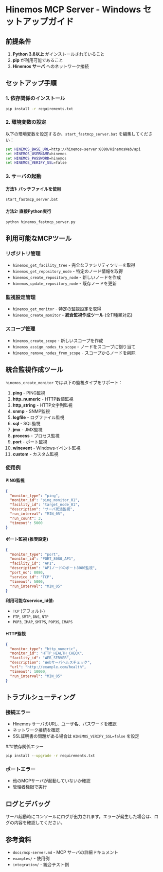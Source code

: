 # Hinemos MCP Server - Windows セットアップガイド

## 前提条件

1. **Python 3.8以上** がインストールされていること
2. **pip** が利用可能であること
3. **Hinemos サーバ** へのネットワーク接続

## セットアップ手順

### 1. 依存関係のインストール

```cmd
pip install -r requirements.txt
```

### 2. 環境変数の設定

以下の環境変数を設定するか、`start_fastmcp_server.bat` を編集してください：

```cmd
set HINEMOS_BASE_URL=http://hinemos-server:8080/HinemosWeb/api
set HINEMOS_USERNAME=hinemos
set HINEMOS_PASSWORD=hinemos
set HINEMOS_VERIFY_SSL=false
```

### 3. サーバの起動

#### 方法1: バッチファイルを使用
```cmd
start_fastmcp_server.bat
```

#### 方法2: 直接Python実行
```cmd
python hinemos_fastmcp_server.py
```

## 利用可能なMCPツール

### リポジトリ管理
- `hinemos_get_facility_tree` - 完全なファシリティツリーを取得
- `hinemos_get_repository_node` - 特定のノード情報を取得
- `hinemos_create_repository_node` - 新しいノードを作成
- `hinemos_update_repository_node` - 既存ノードを更新

### 監視設定管理
- `hinemos_get_monitor` - 特定の監視設定を取得
- `hinemos_create_monitor` - **統合監視作成ツール** (全11種類対応)

### スコープ管理
- `hinemos_create_scope` - 新しいスコープを作成
- `hinemos_assign_nodes_to_scope` - ノードをスコープに割り当て
- `hinemos_remove_nodes_from_scope` - スコープからノードを削除

## 統合監視作成ツール

`hinemos_create_monitor` では以下の監視タイプをサポート：

1. **ping** - PING監視
2. **http_numeric** - HTTP数値監視
3. **http_string** - HTTP文字列監視
4. **snmp** - SNMP監視
5. **logfile** - ログファイル監視
6. **sql** - SQL監視
7. **jmx** - JMX監視
8. **process** - プロセス監視
9. **port** - ポート監視
10. **winevent** - Windowsイベント監視
11. **custom** - カスタム監視

### 使用例

#### PING監視
```json
{
  "monitor_type": "ping",
  "monitor_id": "ping_monitor_01", 
  "facility_id": "target_node_01",
  "description": "サーバ死活監視",
  "run_interval": "MIN_05",
  "run_count": 3,
  "timeout": 5000
}
```

#### ポート監視 (推奨設定)
```json
{
  "monitor_type": "port",
  "monitor_id": "PORT_8080_AP1",
  "facility_id": "AP1", 
  "description": "AP1ノードのポート8080監視",
  "port_no": 8080,
  "service_id": "TCP",
  "timeout": 5000,
  "run_interval": "MIN_05"
}
```

**利用可能なservice_id値:**
- `TCP` (デフォルト)
- `FTP`, `SMTP`, `DNS`, `NTP`
- `POP3`, `IMAP`, `SMTPS`, `POP3S`, `IMAPS`

#### HTTP監視
```json
{
  "monitor_type": "http_numeric",
  "monitor_id": "HTTP_HEALTH_CHECK",
  "facility_id": "WEB_SERVER",
  "description": "Webサーバヘルスチェック",
  "url": "http://example.com/health",
  "timeout": 10000,
  "run_interval": "MIN_05"
}
```

## トラブルシューティング

### 接続エラー
- Hinemos サーバのURL、ユーザ名、パスワードを確認
- ネットワーク接続を確認
- SSL証明書の問題がある場合は `HINEMOS_VERIFY_SSL=false` を設定

###依存関係エラー
```cmd
pip install --upgrade -r requirements.txt
```

### ポートエラー
- 他のMCPサーバが起動していないか確認
- 管理者権限で実行

## ログとデバッグ

サーバ起動時にコンソールにログが出力されます。エラーが発生した場合は、ログの内容を確認してください。

## 参考資料

- `docs/mcp-server.md` - MCP サーバの詳細ドキュメント
- `examples/` - 使用例
- `integration/` - 統合テスト例
